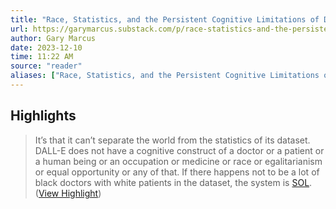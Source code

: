 ```yaml
---
title: "Race, Statistics, and the Persistent Cognitive Limitations of DALL-E"
url: https://garymarcus.substack.com/p/race-statistics-and-the-persistent
author: Gary Marcus
date: 2023-12-10
time: 11:22 AM
source: "reader"
aliases: ["Race, Statistics, and the Persistent Cognitive Limitations of DALL-E"]
---
```

## Highlights
> It’s that it can’t separate the world from the statistics of its dataset. DALL-E does not have a cognitive construct of a doctor or a patient or a human being or an occupation or medicine or race or egalitarianism or equal opportunity or any of that. If there happens not to be a lot of black doctors with white patients in the dataset, the system is [SOL](https://www.urbandictionary.com/define.php?term=shit%20outta%20luck). ([View Highlight](https://read.readwise.io/read/01hdzyp06mka6x8r6x6xq9xvg6))

